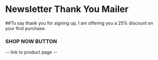 # Newsletter Thank You Mailer

##To say thank you for signing up, I am offering you a 25% discount on your first purchase.

### SHOP NOW BUTTON
-- link to product page --

